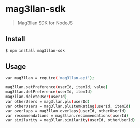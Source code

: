 # mag3llan-sdk

> Mag3llan SDK for NodeJS

## Install

```sh
$ npm install mag3llan-sdk
```

## Usage

```sh
var mag3llan = require('mag3llan-api');

mag3llan.setPreference(userId, itemId, value)
mag3llan.delPreference(userId, itemId)
mag3llan.deleteUser(userId)
var otherUsers = mag3llan.plu(userId)
var otherUsers = mag3llan.pluItemRating(userId, itemId)
var overlaps = mag3llan.overlaps(userId, otherUserId)
var recommendations = mag3llan.recommendations(userId)
var similarity = mag3llan.similarity(userId, otherUserId)
```
